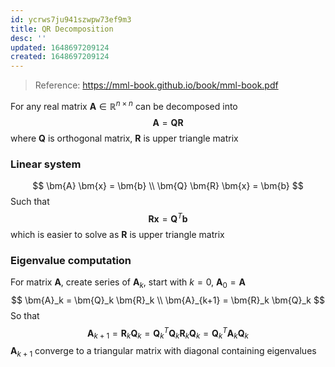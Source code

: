 ```yaml
---
id: ycrws7ju941szwpw73ef9m3
title: QR Decomposition
desc: ''
updated: 1648697209124
created: 1648697209124
---
```


> Reference: https://mml-book.github.io/book/mml-book.pdf


For any real matrix $\bm{A} \in \mathbb{R}^{n \times n}$ can be decomposed into
$$
\bm{A} = \bm{Q} \bm{R}
$$
where $\bm{Q}$ is orthogonal matrix, $\bm{R}$ is upper triangle matrix

### Linear system
$$
\bm{A} \bm{x} = \bm{b} \\
\bm{Q} \bm{R} \bm{x} = \bm{b}
$$
Such that
$$
\bm{R} \bm{x} = \bm{Q} ^ T \bm{b}
$$
which is easier to solve as $\bm{R}$ is upper triangle matrix

### Eigenvalue computation
For matrix $\bm{A}$, create series of $\bm{A}_k$, start with $k=0$, $\bm{A}_0 = \bm{A}$
$$
\bm{A}_k = \bm{Q}_k \bm{R}_k \\
\bm{A}_{k+1} = \bm{R}_k \bm{Q}_k
$$
So that
$$
\bm{A}_{k+1} = \bm{R}_k \bm{Q}_k = \bm{Q}_k^T \bm{Q}_k \bm{R}_k \bm{Q}_k = \bm{Q}_k^T \bm{A}_k \bm{Q}_k
$$
$\bm{A}_{k+1}$ converge to a triangular matrix with diagonal containing eigenvalues